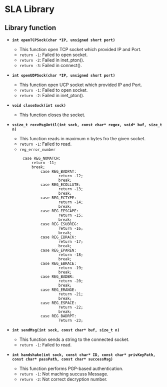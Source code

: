 # SLA Library

## Library function

* **`int openTCPSock(char *IP, unsigned short port)`**
    * This function open TCP socket which provided IP and Port.
    * `return -1`: Failed to open socket.
    * `return -2`: Failed in inet_pton().
    * `return -3`: Failed in connect().

* **`int openUDPSock(char *IP, unsigned short port)`**
    * This function open UCP socket which provided IP and Port.
    * `return -1`: Failed to open socket.
    * `return -2`: Failed in inet_pton().

* **`void closeSock(int sock)`**
    * This function closes the socket.

* **`ssize_t recvMsgUntil(int sock, const char* regex, void* buf, size_t n)`**
    * This function reads in maximum n bytes fro the given socket.
    * `return -1`: Failed to read.
    * `reg_error_number`
```
 		case REG_NOMATCH:
			return -11;
			break;
                case REG_BADPAT:
                        return -12;
                        break;
                case REG_ECOLLATE:
                        return -13;
                        break;
                case REG_ECTYPE:
                        return -14;
                        break;
                case REG_EESCAPE:
                        return -15;
                        break;
                case REG_ESUBREG:
                        return -16;
                        break;
                case REG_EBRACK:
                        return -17;
                        break;
                case REG_EPAREN:
                        return -18;
                        break;
                case REG_EBRACE:
                        return -19;
                        break;
                case REG_BADBR:
                        return -20;
                        break;
                case REG_ERANGE:
                        return -21;
                        break;
                case REG_ESPACE:
                        return -22;
                        break;
                case REG_BADRPT:
                        return -23;
```

* **`int sendMsg(int sock, const char* buf, size_t n)`**
    * This function sends a string to the connected socket.
    * `return -1`: Failed to read.

* **`int handshake(int sock, const char* ID, const char* privKeyPath, const char* passPath, const char* successMsg)`**
    * This function performs PGP-based authentication.
    * `return -1`: Not maching succuss Message.
    * `return -2`: Not correct decryption number.

